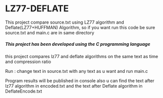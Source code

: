 # LZ77-DEFLATE
This project compare source.txt using LZ77 algorithm and Deflate(LZ77+HUFFMAN) Algorithm, so if you want run this code be sure source.txt and main.c are in same directory

##### This project has been developed using the C programming language #####

this project compares lz77 and deflate algorithms on the same text as time and compression ratio

Run : change text in source.txt with any text as u want and run main.c 

Program results will be published in console also u can find the text after lz77 algorithm in encoded.txt and the text after Deflate algorithm in DeflateEncode.txt
